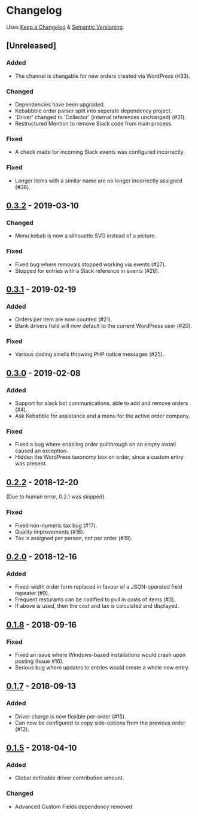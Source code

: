 # Changelog
Uses [Keep a Changelog](https://keepachangelog.com/en/1.0.0/) & [Semantic Versioning](https://semver.org/spec/v2.0.0.html).

## [Unreleased]
### Added
- The channel is changable for new orders created via WordPress (#33).

### Changed
- Dependencies have been upgraded.
- Kebabbble order parser split into seperate dependency project.
- 'Driver' changed to 'Collector' (internal references unchanged) (#31).
- Restructured Mention to remove Slack code from main process.

### Fixed
- A check made for incoming Slack events was configured incorrectly.

### Fixed
- Longer items with a similar name are no longer incorrectly assigned (#38).

## [0.3.2] - 2019-03-10
### Changed
- Menu kebab is now a silhouette SVG instead of a picture.
### Fixed
- Fixed bug where removals stopped working via events (#27).
- Stopped for entries with a Slack reference in events (#28).

## [0.3.1] - 2019-02-19
### Added
- Orders per item are now counted (#21).
- Blank drivers field will now default to the current WordPress user (#20).
### Fixed
- Various coding smells throwing PHP notice messages (#25).

## [0.3.0] - 2019-02-08
### Added
- Support for slack bot communications, able to add and remove orders (#4).
- Ask Kebabble for assistance and a menu for the active order company.
### Fixed
- Fixed a bug where enabling order pullthrough on an empty install caused an exception.
- Hidden the WordPress taxonomy box on order, since a custom entry was present.

## [0.2.2] - 2018-12-20
(Due to human error, 0.2.1 was skipped).
### Fixed
- Fixed non-numeric tax bug (#17).
- Quality improvements (#18).
- Tax is assigned per person, not per order (#19).

## [0.2.0] - 2018-12-16
### Added
- Fixed-width order form replaced in favour of a JSON-operated field repeater (#9).
- Frequent resturants can be codified to pull in costs of items (#3).
- If above is used, then the cost and tax is calculated and displayed.

## [0.1.8] - 2018-09-16
### Fixed
- Fixed an issue where Windows-based installations would crash upon posting (Issue #16).
- Serious bug where updates to entries would create a whole new entry.

## [0.1.7] - 2018-09-13
### Added
- Driver charge is now flexible per-order (#15).
- Can now be configured to copy side-options from the previous order (#12).

## [0.1.5] - 2018-04-10
### Added
- Global definable driver contribution amount.
### Changed
- Advanced Custom Fields dependency removed.

[0.1.8]: https://gitlab.com/soup-bowl/kebabble/tags/v0.1.8-alpha
[0.1.7]: https://gitlab.com/soup-bowl/kebabble/tags/v0.1.7-alpha
[0.1.5]: https://gitlab.com/soup-bowl/kebabble/tags/v0.1.5-alpha
[0.2.0]: https://gitlab.com/soup-bowl/kebabble/tags/v0.2-alpha
[0.2.2]: https://gitlab.com/soup-bowl/kebabble/tags/v0.2.2-alpha
[0.3.0]: https://gitlab.com/soup-bowl/kebabble/tags/v0.3-alpha
[0.3.1]: https://gitlab.com/soup-bowl/kebabble/tags/v0.3.1-alpha
[0.3.2]: https://gitlab.com/soup-bowl/kebabble/tags/v0.3.2-alpha